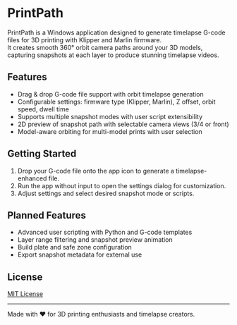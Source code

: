 # PrintPath


PrintPath is a Windows application designed to generate timelapse G-code files for 3D printing with Klipper and Marlin firmware.  
It creates smooth 360° orbit camera paths around your 3D models, capturing snapshots at each layer to produce stunning timelapse videos.

## Features

- Drag & drop G-code file support with orbit timelapse generation  
- Configurable settings: firmware type (Klipper, Marlin), Z offset, orbit speed, dwell time  
- Supports multiple snapshot modes with user script extensibility  
- 2D preview of snapshot path with selectable camera views (3/4 or front)  
- Model-aware orbiting for multi-model prints with user selection

## Getting Started

1. Drop your G-code file onto the app icon to generate a timelapse-enhanced file.  
2. Run the app without input to open the settings dialog for customization.  
3. Adjust settings and select desired snapshot mode or scripts.  

## Planned Features

- Advanced user scripting with Python and G-code templates  
- Layer range filtering and snapshot preview animation  
- Build plate and safe zone configuration  
- Export snapshot metadata for external use

## License

[MIT License](LICENSE)

---

Made with ❤️ for 3D printing enthusiasts and timelapse creators.

